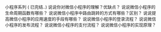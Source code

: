 小程序系列 ( 已完结..)
说说你对微信小程序的理解？优缺点？
说说微信小程序的生命周期函数有哪些？
说说微信小程序中路由跳转的方式有哪些？区别？
说说提高微信小程序的应用速度的手段有哪些？
说说微信小程序的登录流程？
说说微信小程序的发布流程？
说说微信小程序的支付流程？
说说微信小程序的实现原理？
